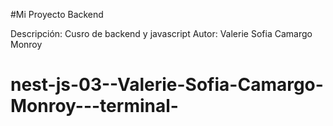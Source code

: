 #Mi Proyecto Backend

Descripción: Cusro de backend y javascript
Autor: Valerie Sofia Camargo Monroy
# nest-js-03--Valerie-Sofia-Camargo-Monroy---terminal-
